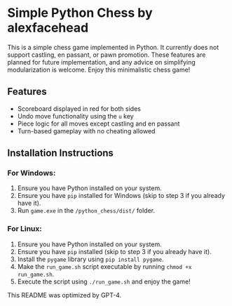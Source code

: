 # Simple Python Chess by alexfacehead

This is a simple chess game implemented in Python. It currently does not support castling, en passant, or pawn promotion. These features are planned for future implementation, and any advice on simplifying modularization is welcome. Enjoy this minimalistic chess game!

## Features
- Scoreboard displayed in red for both sides
- Undo move functionality using the `u` key
- Piece logic for all moves except castling and en passant
- Turn-based gameplay with no cheating allowed

## Installation Instructions

### For Windows:
1. Ensure you have Python installed on your system.
2. Ensure you have `pip` installed for Windows (skip to step 3 if you already have it).
3. Run `game.exe` in the `/python_chess/dist/` folder.

### For Linux:
1. Ensure you have Python installed on your system.
2. Ensure you have `pip` installed (skip to step 3 if you already have it).
3. Install the `pygame` library using `pip install pygame`.
4. Make the `run_game.sh` script executable by running `chmod +x run_game.sh`.
5. Execute the script using `./run_game.sh` and enjoy the game!

This README was optimized by GPT-4.